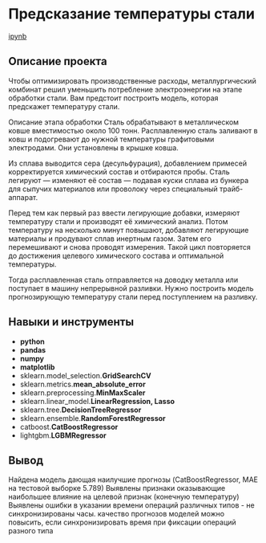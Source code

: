 # Предсказание температуры стали

[ipynb](https://github.com/NickMesch/Practicum/blob/main/Steel%20processing/Steel_processing.ipynb)

## Описание проекта

Чтобы оптимизировать производственные расходы, металлургический комбинат решил уменьшить потребление электроэнергии на этапе обработки стали. Вам предстоит построить модель, которая предскажет температуру стали.

Описание этапа обработки
Сталь обрабатывают в металлическом ковше вместимостью около 100 тонн. Расплавленную сталь заливают в ковш и подогревают до нужной температуры графитовыми электродами. Они установлены в крышке ковша.

Из сплава выводится сера (десульфурация), добавлением примесей корректируется химический состав и отбираются пробы. Сталь легируют — изменяют её состав — подавая куски сплава из бункера для сыпучих материалов или проволоку через специальный трайб-аппарат.

Перед тем как первый раз ввести легирующие добавки, измеряют температуру стали и производят её химический анализ. Потом температуру на несколько минут повышают, добавляют легирующие материалы и продувают сплав инертным газом. Затем его перемешивают и снова проводят измерения. Такой цикл повторяется до достижения целевого химического состава и оптимальной температуры.

Тогда расплавленная сталь отправляется на доводку металла или поступает в машину непрерывной разливки. Нужно построить модель прогнозирующую температуру стали перед поступлением на разливку.



## Навыки и инструменты

- **python**
- **pandas**
- **numpy**
- **matplotlib**
- sklearn.model_selection.**GridSearchCV**
- sklearn.metrics.**mean_absolute_error**
- sklearn.preprocessing.**MinMaxScaler**
- sklearn.linear_model.**LinearRegression, Lasso**
- sklearn.tree.**DecisionTreeRegressor**
- sklearn.ensemble.**RandomForestRegressor**
- catboost.**CatBoostRegressor**
- lightgbm.**LGBMRegressor**


## 

## Вывод

Найдена модель дающая наилучшие прогнозы (CatBoostRegressor, MAE на тестовой выборке 5.789)
Выявлены признаки оказывающие наибольшее влияние на целевой признак (конечную температуру)
Выявлены ошибки в указании времени операций различных типов - не синхронизированы часы.
качество прогнозов моделей можно повысить, если синхронизировать время при фиксации операций разного типа
